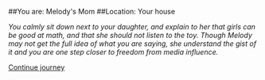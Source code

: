 ##You are: Melody's Mom
##Location: Your house

*You calmly sit down next to your daughter, and explain to her that girls can be good at
math, and that she should not listen to the toy. Though Melody may not get the full idea
of what you are saying, she understand the gist of it and you are one step closer to
freedom from media influence.*

[Continue journey](/node/second_grade)